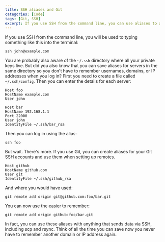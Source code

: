 ```yaml
---
title: SSH aliases and Git
categories: [Code]
tags: [Git, SSH]
excerpt: If you use SSH from the command line, you can use aliases to avoid having to remember usernames, domains, and IP addresses. You can also use those aliases with anything else that communicates via SSH, including Git.
---
```


If you use SSH from the command line, you will be used to typing something like this into the terminal:

    ssh john@example.com

You are probably also aware of the `~/.ssh` directory where all your private keys live. But did you also know that you can save aliases for servers in the same directory so you don't have to remember usernames, domains, or IP addresses when you log in? First you need to create a file called `~/.ssh/config`. Then you can enter the details for each server:

    Host foo
    HostName example.com
    User john

    Host bar
    HostName 192.168.1.1
    Port 22000
    User john
    IdentityFile ~/.ssh/bar_rsa

Then you can log in using the alias:

    ssh foo

But wait. There's more. If you use Git, you can create aliases for your Git SSH accounts and use them when setting up remotes.

    Host github
    HostName github.com
    User git
    IdentityFile ~/.ssh/github_rsa

And where you would have used:

    git remote add origin git@github.com:foo/bar.git

You can now use the easier to remember:

    git remote add origin github:foo/bar.git

In fact, you can use these aliases with anything that sends data via SSH, including scp and rsync. Think of all the time you can save now you never have to remember another domain or IP address again.
